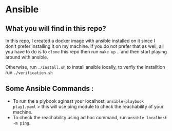 # Ansible 

## What you will find in this repo? 

In this repo, I created a docker image with ansible installed on it since I don't prefer installing it on my machine. If you do not prefer that as well, all you have to do is to `clone` this repo then run `make up` .. and then start playing around with ansible.  

Otherwise, run `./install.sh` to install ansible locally, to verfiy the installtion run `./verification.sh`   

## Some Ansible Commands :  

- To run the a plybook aginast your localhost, ` ansible-playbook play1.yaml ` > this will use ping module to check the reachability of your machine.  
- To check the reachability using ad hoc command, run ` ansible localhost -m ping `.  

